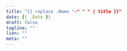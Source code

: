 ```yaml
---
title: "{{ replace .Name "-" " " | title }}"
date: {{ .Date }}
draft: false
tagline: ""
lien: ""
meta: ""
---
```

